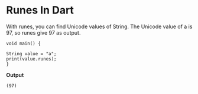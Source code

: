 # Runes In Dart
With runes, you can find Unicode values of String. The Unicode value of a is 97, so runes give 97 as output.

```
void main() {

String value = "a";
print(value.runes);
}
```

**Output**

`(97)`